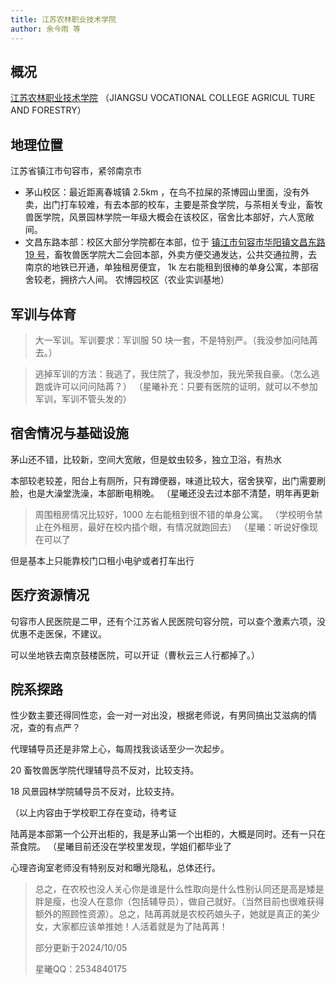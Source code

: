 ```yaml
---
title: 江苏农林职业技术学院
author: 余今雨 等
---
```


## 概况

[江苏农林职业技术学院](http://www.jsafc.edu.cn/) （JIANGSU VOCATIONAL COLLEGE AGRICUL TURE AND FORESTRY）

## 地理位置

江苏省镇江市句容市，紧邻南京市

- 茅山校区：最近距离春城镇 2.5km ，在鸟不拉屎的茶博园山里面，没有外卖，出门打车较难，有去本部的校车，主要是茶食学院，与茶相关专业，畜牧兽医学院，风景园林学院一年级大概会在该校区，宿舍比本部好，六人宽敞间。
- 文昌东路本部：校区大部分学院都在本部，位于 [镇江市句容市华阳镇文昌东路 19 号](https://amap.com/place/B01FF01OQO)，畜牧兽医学院大二会回本部，外卖方便交通发达，公共交通拉胯，去南京的地铁已开通，单独租房便宜， 1k 左右能租到很棒的单身公寓，本部宿舍较老，拥挤六人间。
农博园校区（农业实训基地）

## 军训与体育

> 大一军训。军训要求：军训服 50 块一套，不是特别严。（我没参加问陆苒去。）

> 逃掉军训的方法：我逃了，我住院了，我没参加，我光荣我自豪。（怎么逃跑或许可以问问陆苒？）
> （星曦补充：只要有医院的证明，就可以不参加军训，军训不管头发的）

## 宿舍情况与基础设施

茅山还不错，比较新，空间大宽敞，但是蚊虫较多，独立卫浴，有热水

本部较老较差，阳台上有厕所，只有蹲便器，味道比较大，宿舍狭窄，出门需要刷脸，也是大澡堂洗澡，本部断电稍晚。
（星曦还没去过本部不清楚，明年再更新

> 周围租房情况比较好，1000 左右能租到很不错的单身公寓。
>（学校明令禁止在外租房，最好在校内插个眼，有情况就跑回去）  （星曦：听说好像现在可以了
> 

但是基本上只能靠校门口租小电驴或者打车出行

## 医疗资源情况

句容市人民医院是二甲，还有个江苏省人民医院句容分院，可以查个激素六项，没优惠不走医保，不建议。

可以坐地铁去南京鼓楼医院，可以开证（曹秋云三人行都掉了。）

## 院系探路

性少数主要还得同性恋，会一对一对出没，根据老师说，有男同搞出艾滋病的情况，查的有点严？

代理辅导员还是非常上心，每周找我谈话至少一次起步。

20 畜牧兽医学院代理辅导员不反对，比较支持。

18 风景园林学院辅导员不反对，比较支持。

（以上内容由于学校职工存在变动，待考证

陆苒是本部第一个公开出柜的，我是茅山第一个出柜的，大概是同时。还有一只在茶食院。
（星曦目前还没在学校里发现，学姐们都毕业了

心理咨询室老师没有特别反对和曝光隐私，总体还行。

> 总之，在农校也没人关心你是谁是什么性取向是什么性别认同还是高是矮是胖是瘦，也没人在意你（包括辅导员），做自己就好。（当然目前也很难获得额外的照顾性资源）。总之，陆苒苒就是农校药娘头子，她就是真正的美少女，大家都应该单推她！人活着就是为了陆苒苒！
>
> 部分更新于2024/10/05
>
> 星曦QQ：2534840175
